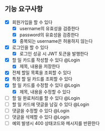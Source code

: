 ## 기능 요구사항

 - [x] 회원가입을 할 수 있다
   - [x] username의 유효성을 검증한다
   - [x] password의 유효성을 검증한다
   - [x] 중복되는 username은 허용하지 않는다
 - [x] 로그인을 할 수 있다
   - [x] 로그인 성공 시 JWT 토큰을 발행한다
 - [x] 할 일 카드를 작성할 수 있다 @Login
   - [x] 제목, 내용을 저장한다
- [x] 전체 할일 목록을 조회할 수 있다
- [x] 특정 할 일 카드를 조회할 수 있다
- [x] 할 일 카드를 수정할 수 있다 @Login
  - [x] 제목, 내용을 수정할 수 있다
- [ ] 할 일 완료처리를 할 수 있다 @Login
- [ ] 할 일 카드에 댓글을 남길 수 있다 @Login
- [ ] 댓글을 수정할 수 있다 @Login
- [ ] 댓글을 삭제할 수 있다 @Login
- [ ] 예외 발생시 400 상태코드와 메시지를 반환한다